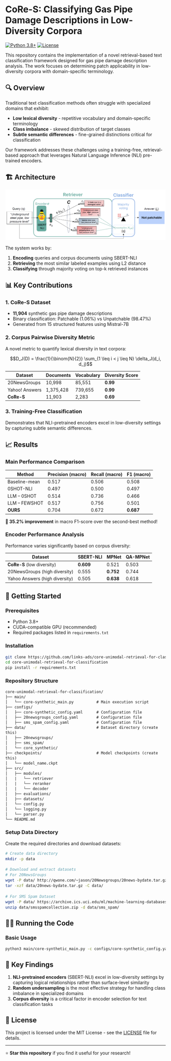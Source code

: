 # CoRe-S: Classifying Gas Pipe Damage Descriptions in Low-Diversity Corpora

[![Python 3.8+](https://img.shields.io/badge/python-3.8+-blue.svg)](https://www.python.org/downloads/)
[![License](https://img.shields.io/badge/license-MIT-green.svg)](LICENSE)

This repository contains the implementation of a novel retrieval-based text classification framework designed for gas pipe damage description analysis. The work focuses on determining patch applicability in low-diversity corpora with domain-specific terminology.

<!-- ## 📄 Paper

**"Classifying Gas Pipe Damage Descriptions in Low-Diversity Corpora"**  
*Luca Catalano, Federico D'Asaro, Michele Pantaleo, Minal Jamshed, Prima Acharjee, Nicola Giulietti, Eugenio Fossat, Giuseppe Rizzo*

Published at CLiC-it 2025: Eleventh Italian Conference on Computational Linguistics -->

## 🔍 Overview

Traditional text classification methods often struggle with specialized domains that exhibit:
- **Low lexical diversity** - repetitive vocabulary and domain-specific terminology
- **Class imbalance** - skewed distribution of target classes
- **Subtle semantic differences** - fine-grained distinctions critical for classification

Our framework addresses these challenges using a training-free, retrieval-based approach that leverages Natural Language Inference (NLI) pre-trained encoders.

## 🏗️ Architecture
<!-- add image -->
<img src="assets/schema.png">

The system works by:
1. **Encoding** queries and corpus documents using SBERT-NLI
2. **Retrieving** the most similar labeled examples using L2 distance
3. **Classifying** through majority voting on top-k retrieved instances

## 📊 Key Contributions

### 1. CoRe-S Dataset
- **11,904** synthetic gas pipe damage descriptions
- Binary classification: Patchable (1.06%) vs Unpatchable (98.47%)
- Generated from 15 structured features using Mistral-7B

### 2. Corpus Pairwise Diversity Metric
A novel metric to quantify lexical diversity in text corpora:

$$D_J(D) = \frac{1}{\binom{N}{2}} \sum_{1 \leq i < j \leq N} \delta_J(d_i, d_j)$$

| Dataset | Documents | Vocabulary | Diversity Score |
|---------|-----------|------------|-----------------|
| 20NewsGroups | 10,998 | 85,551 | **0.99** |
| Yahoo! Answers | 1,375,428 | 739,655 | **0.99** |
| **CoRe-S** | 11,903 | 2,283 | **0.69** |

### 3. Training-Free Classification
Demonstrates that NLI-pretrained encoders excel in low-diversity settings by capturing subtle semantic differences.

## 📈 Results

### Main Performance Comparison

| Method | Precision (macro) | Recall (macro) | **F1 (macro)** |
|--------|------------------|----------------|----------------|
| Baseline-mean | 0.517 | 0.506 | 0.508 |
| 0SHOT-NLI | 0.497 | 0.500 | 0.497 |
| LLM – 0SHOT | 0.514 | 0.736 | 0.466 |
| LLM – FEWSHOT | 0.517 | 0.756 | 0.501 |
| **OURS** | 0.704 | 0.672 | **0.687** |

**🎯 35.2% improvement** in macro F1-score over the second-best method!

### Encoder Performance Analysis

Performance varies significantly based on corpus diversity:

| Dataset | SBERT-NLI | MPNet | QA-MPNet |
|---------|-----------|-------|----------|
| **CoRe-S** (low diversity) | **0.609** | 0.521 | 0.503 |
| 20NewsGroups (high diversity) | 0.555 | **0.752** | 0.744 |
| Yahoo Answers (high diversity) | 0.505 | **0.638** | 0.618 |

## 🚀 Getting Started

### Prerequisites

- Python 3.8+
- CUDA-compatible GPU (recommended)
- Required packages listed in `requirements.txt`

### Installation

```bash
git clone https://github.com/links-ads/core-unimodal-retrieval-for-classification.git
cd core-unimodal-retrieval-for-classification
pip install -r requirements.txt
```

### Repository Structure

```
core-unimodal-retrieval-for-classification/
├── main/
│   └── core-synthetic_main.py          # Main execution script
├── configs/
│   ├── core-synthetic_config.yaml      # Configuration file
│   ├── 20newsgroups_config.yaml        # Configuration file
│   ├── sms_spam_config.yaml            # Configuration file
├── data/                               # Dataset directory (create this)
│   ├── 20newsgroups/
│   ├── sms_spam/
│   └── core_synthetic/
├── checkpoints/                        # Model checkpoints (create this)
│   └── model_name.ckpt
├── src/
│   ├── modules/
│   |   └── retriever
│   |   └── reranker
│   |   └── decoder
│   ├── evaluations/
│   ├── datasets/
│   └── config.py 
│   └── logging.py
│   └── parser.py 
└── README.md
```

### Setup Data Directory

Create the required directories and download datasets:

```bash
# Create data directory
mkdir -p data

# Download and extract datasets
# For 20NewsGroups
wget -P data/ http://qwone.com/~jason/20Newsgroups/20news-bydate.tar.gz
tar -xzf data/20news-bydate.tar.gz -C data/

# For SMS Spam Dataset
wget -P data/ https://archive.ics.uci.edu/ml/machine-learning-databases/00228/smsspamcollection.zip
unzip data/smsspamcollection.zip -d data/sms_spam/

```

## 🏃‍♂️ Running the Code

### Basic Usage

```bash
python3 main/core-synthetic_main.py -c configs/core-synthetic_config.yaml
```

## 🔬 Key Findings

1. **NLI-pretrained encoders** (SBERT-NLI) excel in low-diversity settings by capturing logical relationships rather than surface-level similarity
2. **Random undersampling** is the most effective strategy for handling class imbalance in specialized domains
3. **Corpus diversity** is a critical factor in encoder selection for text classification tasks

<!-- ## 📚 Citation

If you use this work in your research, please cite:

```bibtex
@inproceedings{catalano2025classifying,
  title={Classifying Gas Pipe Damage Descriptions in Low-Diversity Corpora},
  author={Catalano, Luca and D'Asaro, Federico and Pantaleo, Michele and Jamshed, Minal and Acharjee, Prima and Giulietti, Nicola and Fossat, Eugenio and Rizzo, Giuseppe},
  booktitle={Proceedings of the Eleventh Italian Conference on Computational Linguistics (CLiC-it 2025)},
  year={2025},
  address={Cagliari, Italy}
}
``` -->

## 📄 License

This project is licensed under the MIT License - see the [LICENSE](LICENSE) file for details.

---

⭐ **Star this repository** if you find it useful for your research!